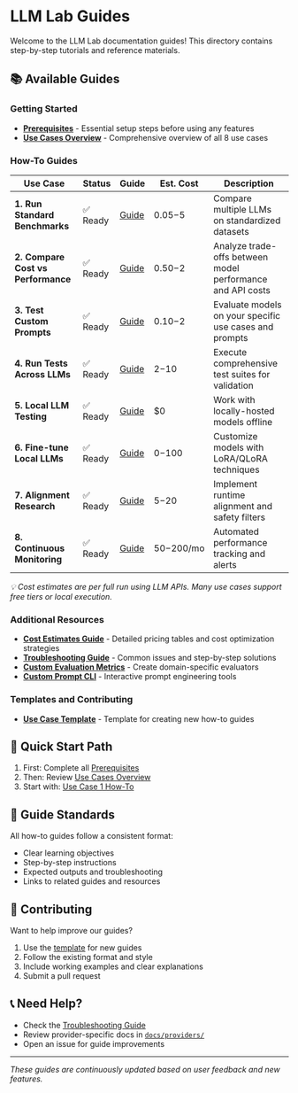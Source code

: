 # LLM Lab Guides

Welcome to the LLM Lab documentation guides! This directory contains step-by-step tutorials and reference materials.

## 📚 Available Guides

### Getting Started
- **[Prerequisites](./PREREQUISITES.md)** - Essential setup steps before using any features
- **[Use Cases Overview](./USE_CASES_OVERVIEW.md)** - Comprehensive overview of all 8 use cases

### How-To Guides

| Use Case | Status | Guide | Est. Cost | Description |
|----------|--------|-------|-----------|-------------|
| **1. Run Standard Benchmarks** | ✅ Ready | [Guide](./USE_CASE_1_HOW_TO.md) | $0.05-$5 | Compare multiple LLMs on standardized datasets |
| **2. Compare Cost vs Performance** | ✅ Ready | [Guide](./USE_CASE_2_HOW_TO.md) | $0.50-$2 | Analyze trade-offs between model performance and API costs |
| **3. Test Custom Prompts** | ✅ Ready | [Guide](./USE_CASE_3_HOW_TO.md) | $0.10-$2 | Evaluate models on your specific use cases and prompts |
| **4. Run Tests Across LLMs** | ✅ Ready | [Guide](./USE_CASE_4_HOW_TO.md) | $2-$10 | Execute comprehensive test suites for validation |
| **5. Local LLM Testing** | ✅ Ready | [Guide](./USE_CASE_5_HOW_TO.md) | $0 | Work with locally-hosted models offline |
| **6. Fine-tune Local LLMs** | ✅ Ready | [Guide](./USE_CASE_6_HOW_TO.md) | $0-$100 | Customize models with LoRA/QLoRA techniques |
| **7. Alignment Research** | ✅ Ready | [Guide](./USE_CASE_7_HOW_TO.md) | $5-$20 | Implement runtime alignment and safety filters |
| **8. Continuous Monitoring** | ✅ Ready | [Guide](./USE_CASE_8_HOW_TO.md) | $50-$200/mo | Automated performance tracking and alerts |

*💡 Cost estimates are per full run using LLM APIs. Many use cases support free tiers or local execution.*

### Additional Resources
- **[Cost Estimates Guide](./COST_ESTIMATES.md)** - Detailed pricing tables and cost optimization strategies
- **[Troubleshooting Guide](./TROUBLESHOOTING.md)** - Common issues and step-by-step solutions
- **[Custom Evaluation Metrics](./CUSTOM_EVALUATION_METRICS.md)** - Create domain-specific evaluators
- **[Custom Prompt CLI](./CUSTOM_PROMPT_CLI.md)** - Interactive prompt engineering tools

### Templates and Contributing
- **[Use Case Template](./USE_CASE_TEMPLATE.md)** - Template for creating new how-to guides

## 🎯 Quick Start Path

1. First: Complete all [Prerequisites](./PREREQUISITES.md)
2. Then: Review [Use Cases Overview](./USE_CASES_OVERVIEW.md)
3. Start with: [Use Case 1 How-To](./USE_CASE_1_HOW_TO.md)

## 📝 Guide Standards

All how-to guides follow a consistent format:
- Clear learning objectives
- Step-by-step instructions
- Expected outputs and troubleshooting
- Links to related guides and resources

## 🤝 Contributing

Want to help improve our guides?
1. Use the [template](./USE_CASE_TEMPLATE.md) for new guides
2. Follow the existing format and style
3. Include working examples and clear explanations
4. Submit a pull request

## 📞 Need Help?

- Check the [Troubleshooting Guide](../TROUBLESHOOTING.md)
- Review provider-specific docs in [`docs/providers/`](../providers/)
- Open an issue for guide improvements

---

*These guides are continuously updated based on user feedback and new features.*